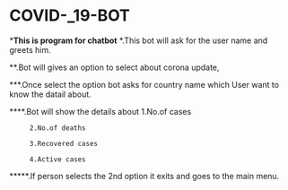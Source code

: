 # COVID-_19-BOT
*****This is program for chatbot****
*.This bot will ask for the user name and greets him.

**.Bot will gives an option to select about corona update,

***.Once select the option bot asks for country name which
   User want to know the datail about.

****.Bot will show the details about
         1.No.of cases

         2.No.of deaths

         3.Recovered cases

         4.Active cases

*****.If person selects the 2nd option it exits and goes 
to the main menu.
